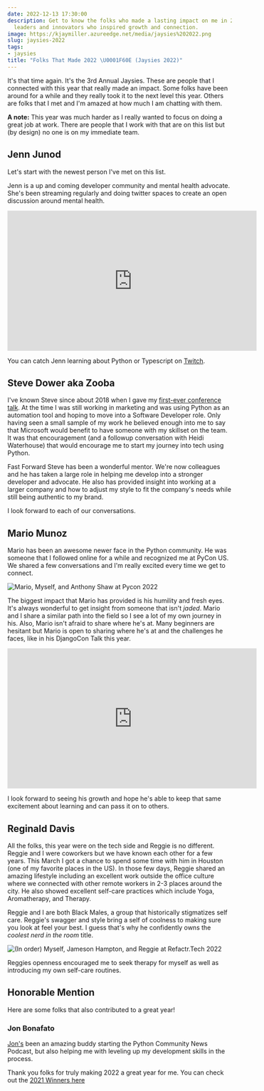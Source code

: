 ```yaml
---
date: 2022-12-13 17:30:00
description: Get to know the folks who made a lasting impact on me in 2022 - tech
  leaders and innovators who inspired growth and connection.
image: https://kjaymiller.azureedge.net/media/jaysies%202022.png
slug: jaysies-2022
tags:
- jaysies
title: "Folks That Made 2022 \U0001F60E (Jaysies 2022)"
---
```


It's that time again. It's the 3rd Annual Jaysies. These are people that I connected with this year that really made an impact. Some folks have been around for a while and they really took it to the next level this year. Others are folks that I met and I'm amazed at how much I am chatting with them.

**A note:** This year was much harder as I really wanted to focus on doing a great job at work. There are people that I work with that are on this list but (by design) no one is on my immediate team.

## Jenn Junod
Let's start with the newest person I've met on this list.

Jenn is a up and coming developer community and mental health advocate. She's been streaming regularly and doing twitter spaces to create an open discussion around mental health.

<iframe width="560" height="315" src="https://www.youtube.com/embed/WPp-hehlu7g" title="YouTube video player" frameborder="0" allow="accelerometer; autoplay; clipboard-write; encrypted-media; gyroscope; picture-in-picture" allowfullscreen></iframe>

You can catch Jenn learning about Python or Typescript on [Twitch](https://twitch.tv/jennjunod).

## Steve Dower aka Zooba
I've known Steve since about 2018 when I gave my [first-ever conference talk](https://www.youtube.com/watch?v=kdnNGQss--Q). At the time I was still working in marketing and was using Python as an automation tool and hoping to move into a Software Developer role. Only having seen a small sample of my work he believed enough into me to say that Microsoft would benefit to have someone with my skillset on the team. It was that encouragement (and a followup conversation with Heidi Waterhouse) that would encourage me to start my journey into tech using Python.

Fast Forward Steve has been a wonderful mentor. We're now colleagues and he has taken a large role in helping me develop into a stronger developer and advocate. He also has provided insight into working at a larger company and how to adjust my style to fit the company's needs while still being authentic to my brand.

I look forward to each of our conversations.

## Mario Munoz

Mario has been an awesome newer face in the Python community. He was someone that I followed online for a while and recognized me at PyCon US. We shared a few conversations and I'm really excited every time we get to connect.

![Mario, Myself, and Anthony Shaw at Pycon 2022](https://kjaymiller.azureedge.net/media/mario_jay_anthony_pycon2022.jpeg)

The biggest impact that Mario has provided is his humility and fresh eyes. It's always wonderful to get insight from someone that isn't _jaded_. Mario and I share a similar path into the field so I see a lot of my own journey in his. Also, Mario isn't afraid to share where he's at. Many beginners are hesitant but Mario is open to sharing where he's at and the challenges he faces, like in his DjangoCon Talk this year.

<iframe width="560" height="315" src="https://www.youtube.com/embed/D2CsQXONTxw" title="YouTube video player" frameborder="0" allow="accelerometer; autoplay; clipboard-write; encrypted-media; gyroscope; picture-in-picture" allowfullscreen></iframe>

I look forward to seeing his growth and hope he's able to keep that same excitement about learning and can pass it on to others.

## Reginald Davis

All the folks, this year were on the tech side and Reggie is no different. Reggie and I were coworkers but we have known each other for a few years. This March I got a chance to spend some time with him in Houston (one of my favorite places in the US). In those few days, Reggie shared an amazing lifestyle including an excellent work outside the office culture where we connected with other remote workers in 2-3 places around the city. He also showed excellent self-care practices which include Yoga, Aromatherapy, and Therapy.

Reggie and I are both Black Males, a group that historically stigmatizes self care. Reggie's swagger and style bring a self of coolness to making sure you look at feel your best. I guess that's why he confidently owns the _coolest nerd in the room_ title.

![(In order) Myself, Jameson Hampton, and Reggie at Refactr.Tech 2022](https://kjaymiller.azureedge.net/media/Jay_Jameson_reggie_refactrtech_2022.jpeg)

Reggies openness encouraged me to seek therapy for myself as well as introducing my own self-care routines.

## Honorable Mention

Here are some folks that also contributed to a great year!

### Jon Bonafato
[Jon's](https://jonafato.me) been an amazing buddy starting the Python Community News Podcast, but also helping me with leveling up my development skills in the process.

Thank you folks for truly making 2022 a great year for me. You can check out the [2021 Winners here](https://kjaymiller.com/blog/jaysies-2021.html)
